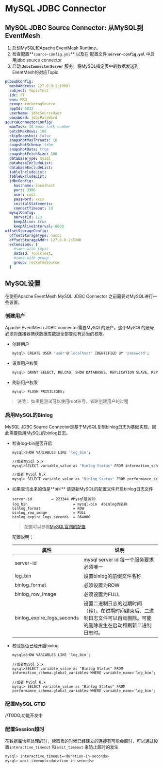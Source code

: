 # MySQL JDBC Connector

## MySQL JDBC Source Connector: 从MySQL到EventMesh 

1. 启动MySQL和Apache EventMesh Runtime。
2. 检查配置**`source-config.yml`** 以及在 配置文件 **`server-config.yml`** 中启用jdbc source connector
3. 启动 **`JdbcConnectorServer`** 服务，将MySQL指定表中的数据发送到EventMesh的对应Topic

```yaml
pubSubConfig:
  meshAddress: 127.0.0.1:10001
  subject: TopicTest
  idc: FT
  env: PRD
  group: rocketmqSource
  appId: 5032
  userName: jdbcSourceUser
  passWord: jdbcPassWord
sourceConnectorConfig:
  maxTask: 10 #max task number
  batchMaxRows: 100
  skipSnapshot: false
  snapshotMaxThreads: 10
  snapshotSchema: true
  snapshotData: true
  snapshotFetchSize: 100
  databaseType: mysql
  databaseIncludeList:
  databaseExcludeList:
  tableIncludeList:
  tableExcludeList:
  jdbcConfig:
    hostname: localhost
    port: 3306
    user: root
    password: xxxx
    initialStatements:
    connectTimeout: 10
  mysqlConfig:
    serverId: 123
    keepAlive: true
    keepAliveInterval: 6000
offsetStorageConfig:
  offsetStorageType: nacos
  offsetStorageAddr: 127.0.0.1:8848
  extensions: {
    #same with topic
    dataId: TopicTest,
    #same with group
    group: rocketmqSource
  }

```

## MySQL设置

在使用Apache EventMesh MySQL JDBC Connector 之前需要对MySQL进行一些设置。

### 创建用户

Apache EventMesh JDBC connector需要MySQL的账户。这个MySQL的账号必须对连接器捕获数据库数据全部变动有适当的权限。

- 创建用户

  ```bash
  mysql> CREATE USER 'user'@'localhost' IDENTIFIED BY 'password';
  ```

- 设置用户权限

  ```bash
  mysql> GRANT SELECT, RELOAD, SHOW DATABASES, REPLICATION SLAVE, REPLICATION CLIENT ON *.* TO 'user' IDENTIFIED BY 'password';
  ```

- 刷新用户权限

  ```bash
  mysql> FLUSH PRIVILEGES;
  ```

> 说明： 如果是测试可以使用root账号，省略创建用户的过程

### 启用MySQL的Binlog

MySQL JDBC Source Connector是基于MySQL复制binlog日志为基础实现，因此需要启用MySQL的binlog日志。

- 检查log-bin是否开启

  ```bash
  mysql>SHOW VARIABLES LIKE 'log_bin';
  
  //或者MySql 5.x
  mysql>SELECT variable_value as "Binlog Status" FROM information_schema.global_variables WHERE variable_name='log_bin';
  
  //或者 MySql 8.x
  mysql> SELECT variable_value as "Binlog Status" FROM performance_schema.global_variables WHERE variable_name='log_bin';
  ```

- 如果查询出来的值是**`OFF`** 请更新MySQL的配置文件开启binlog日志文件

  ```properties
  server-id         = 223344 #Mysql服务ID
  log_bin                     = mysql-bin  #binlog的名称
  binlog_format               = ROW  
  binlog_row_image            = FULL
  binlog_expire_logs_seconds  = 864000
  ```

  > 配置可以参照[MySQL官网的配置](https://dev.mysql.com/doc/refman/8.0/en/replication-options-binary-log.html)

  配置说明：

  | 属性                       | 说明                                                         |
  | -------------------------- | ------------------------------------------------------------ |
  | server-id                  | mysql server id 每一个服务要求必须唯一                       |
  | log_bin                    | 设置binlog的前缀文件名称                                     |
  | binlog_format              | 必须设置为ROW                                                |
  | binlog_row_image           | 必须设置为FULL                                               |
  | binlog_expire_logs_seconds | 设置二进制日志的过期时间（秒）。在过期时间结束后，二进制日志文件可以自动删除。可能的删除发生在启动和刷新二进制日志时。 |

  

- 校验是否已经开启binlog

  ```
  mysql>SHOW VARIABLES LIKE 'log_bin';
  
  //或者MySql 5.x
  mysql>SELECT variable_value as "Binlog Status" FROM information_schema.global_variables WHERE variable_name='log_bin';
  
  //或者 MySql 8.x
  mysql> SELECT variable_value as "Binlog Status" FROM performance_schema.global_variables WHERE variable_name='log_bin';
  ```

  

### 配置MySQL GTID

//TODO,功能开发中

### 配置Session超时

在数据库快照处理的时，读取表的时候已经建立的连接有可能会超时，可以通过设置`interactive_timeout` 和 `wait_timeout` 来防止超时的发生

```bash
mysql> interactive_timeout=<duration-in-seconds>
mysql> wait_timeout=<duration-in-seconds>
```


